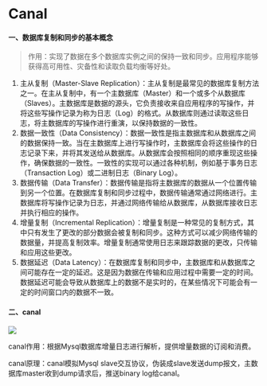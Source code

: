 # Canal

#### 一、数据库复制和同步的基本概念

>作用：实现了数据在多个数据库实例之间的保持一致和同步。应用程序能够获得高可用性、灾备性和读取负载均衡等好处。

1. 主从复制（Master-Slave Replication）：主从复制是最常见的数据库复制方法之一。在主从复制中，有一个主数据库（Master）和一个或多个从数据库（Slaves）。主数据库是数据的源头，它负责接收来自应用程序的写操作，并将这些写操作记录为称为日志（Log）的格式。从数据库则通过读取这些日志，将主数据库的写操作进行重演，以保持数据的一致性。
2. 数据一致性（Data Consistency）：数据一致性是指主数据库和从数据库之间的数据保持一致。当在主数据库上进行写操作时，主数据库会将这些操作的日志记录下来，并将其发送给从数据库。从数据库会按照相同的顺序重现这些操作，确保数据的一致性。一致性的实现可以通过各种机制，例如基于事务日志（Transaction Log）或二进制日志（Binary Log）。
3. 数据传输（Data Transfer）：数据传输是指将主数据库的数据从一个位置传输到另一个位置。在数据库复制和同步过程中，数据传输通常通过网络进行。主数据库将写操作记录为日志，并通过网络传输给从数据库，从数据库接收日志并执行相应的操作。
4. 增量复制（Incremental Replication）：增量复制是一种常见的复制方式，其中只有发生了更改的部分数据会被复制和同步。这种方式可以减少网络传输的数据量，并提高复制效率。增量复制通常使用日志来跟踪数据的更改，只传输和应用这些更改。
5. 数据延迟（Data Latency）：在数据库复制和同步中，主数据库和从数据库之间可能存在一定的延迟。这是因为数据在传输和应用过程中需要一定的时间。数据延迟可能会导致从数据库上的数据不是实时的，在某些情况下可能会有一定的时间窗口内的数据不一致。

#### 二、canal

![](https://camo.githubusercontent.com/63881e271f889d4a424c55cea2f9c2065f63494fecac58432eac415f6e47e959/68747470733a2f2f696d672d626c6f672e6373646e696d672e636e2f32303139313130343130313733353934372e706e67)

canal作用：根据Mysql数据库增量日志进行解析，提供增量数据的订阅和消费。

canal原理：canal模拟Mysql slave交互协议，伪装成slave发送dump报文，主数据库master收到dump请求后，推送binary log给canal。

